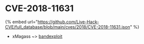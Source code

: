 # CVE-2018-11631
{% embed url="https://github.com/Live-Hack-CVE/full_database/blob/main/cves/2018/CVE-2018-11631.json" %}

* xMagass ~> [bandexploit](https://www.alice-snow.ru/2018/database/cve-2018-11631/bandexploit-xmagass)